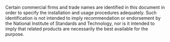 Certain commercial firms and trade names are identified in this document in order to specify the installation 
and usage procedures adequately. Such identification is not intended to imply recommendation or endorsement by 
the National Institute of Standards and Technology, nor is it intended to imply that related products are 
necessarily the best available for the purpose.
